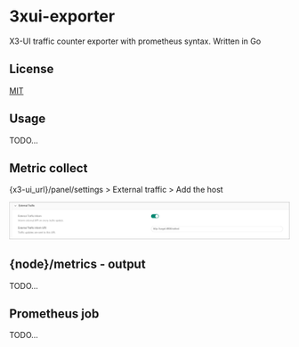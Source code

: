 
# 3xui-exporter

X3-UI traffic counter exporter with prometheus syntax. Written in Go

## License

[MIT](https://choosealicense.com/licenses/mit/)

## Usage
TODO...


## Metric collect

{x3-ui_url}/panel/settings > External traffic > Add the host

![Setting Screenshot](./media/setting_on_export.png)

## {node}/metrics - output
TODO...

## Prometheus job
TODO...